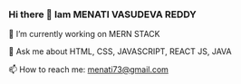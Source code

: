 ### Hi there 👋 Iam MENATI VASUDEVA REDDY
 🔭 I’m currently working on MERN STACK
 
 💬 Ask me about HTML, CSS, JAVASCRIPT, REACT JS, JAVA
 
 📫 How to reach me: menati73@gmail.com
 
 
 
 
<!--
**MenatiVasudevaReddy/MenatiVasudevaReddy** is a ✨ _special_ ✨ repository because its `README.md` (this file) appears on your GitHub profile.

Here are some ideas to get you started:

- 🌱 I’m currently learning ...
- 👯 I’m looking to collaborate on ...
- 🤔 I’m looking for help with ...
- 😄 Pronouns: ...
- ⚡ Fun fact: ...
-->
